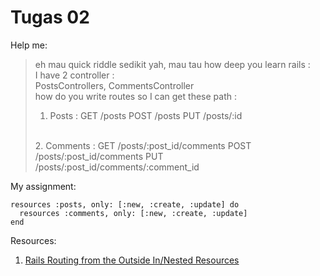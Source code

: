 # Tugas 02

Help me:
>eh mau quick riddle sedikit yah, mau tau how deep you learn rails :
><br>
>I have 2 controller :
><br>
>PostsControllers, CommentsController
><br>
>how do you write routes so I can get these path :
><br>
>1. Posts :
>GET /posts
>POST /posts
>PUT /posts/:id
><br>
>2. Comments :
>GET /posts/:post_id/comments
>POST /posts/:post_id/comments
>PUT /posts/:post_id/comments/:comment_id

My assignment:
```
resources :posts, only: [:new, :create, :update] do
  resources :comments, only: [:new, :create, :update]
end
```

Resources:
1. [Rails Routing from the Outside In/Nested Resources](https://guides.rubyonrails.org/routing.html#nested-resources)
